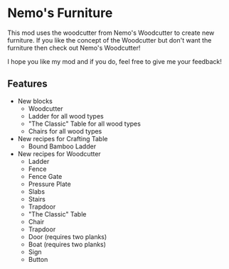 # Nemo's Furniture

This mod uses the woodcutter from Nemo's Woodcutter to create new furniture.
If you like the concept of the Woodcutter but don't want the furniture then check out Nemo's Woodcutter!

I hope you like my mod and if you do,
feel free to give me your feedback!

## Features

- New blocks
    - Woodcutter
    - Ladder for all wood types
    - "The Classic" Table for all wood types
    - Chairs for all wood types
- New recipes for Crafting Table
    - Bound Bamboo Ladder
- New recipes for Woodcutter
    - Ladder
    - Fence
    - Fence Gate
    - Pressure Plate
    - Slabs
    - Stairs
    - Trapdoor
    - "The Classic" Table
    - Chair
    - Trapdoor
    - Door (requires two planks)
    - Boat (requires two planks)
    - Sign
    - Button